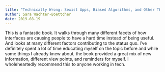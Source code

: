 ```yaml
---
title: "Technically Wrong: Sexist Apps, Biased Algorithms, and Other Threats of Toxic Tech"
author: Sara Wachter-Boettcher
date: 2019-08-19
---
```

This is a fantastic book. It walks through many different facets of how interfaces are causing people to have a hard time instead of being useful. And looks at many different factors contributing to the status quo. I’ve definitely spent a lot of time educating myself on the topic before and while some things I already knew about, the book provided a great mix of new information, different view points, and reminders for myself. I wholeheartedly recommend this to anyone working in tech.

